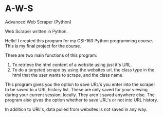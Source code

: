 # A-W-S
Advanced Web Scraper (Python)

Web Scraper written in Python. 

Hello! I created this program for my CSI-160 Python programming course. 
This is my final project for the course.

There are two main functions of this program:
1. To retrieve the html content of a website using just it's URL.
2. To do a targeted scrape by using the websites url, the class type in the html that the user wants to scrape, and the class name.

This program gives you the option to save URL's you enter into the scraper to be saved to a URL history list.
These are only saved for your viewing during your current session, locally. They aren't saved anywhere else. 
The program also gives the option whether to save URL's or not into URL history. 

In addition to URL's, data pulled from websites is not saved in any way. 
